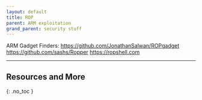 ```yaml
---
layout: default
title: ROP
parent: ARM exploitation
grand_parent: security stuff
---
```


ARM Gadget Finders:
<https://github.com/JonathanSalwan/ROPgadget>
<https://github.com/sashs/Ropper>
<https://ropshell.com>


---

## Resources and More
{: .no_toc }
